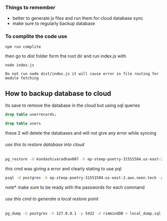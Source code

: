 ### Things to remember
- better to generate js files and run them for cloud database sync
- make sure to regularly backup database

### To complite the code use
```bash
npm run complite
```
then go to dist folder form the root dir and run index.js with
```
node index.js
```
```note
Do not run node dist/index.js it will cause error in file routing for module fetching
```
## How to backup database to cloud
Its save to remove the database in the cloud but using sql queries
```sql
drop table userrecords;
```
```sql
drop table users
```
these 2 will delete the databases and will not give any error while syncing
###### use this to restore database into cloud

```bash
pg_restore -U kondashivaradhan007 -h ep-steep-poetry-31551584.us-east-2.aws.neon.tech -p 5432 -d rimmindDB -c -C -v local_dump.sql
```
this cmd was giving a error and clearly stating to use pql
```bash
psql -U postgres -h ep-steep-poetry-31551584.us-east-2.aws.neon.tech -p 5432 -d rimmindDB -f local_dump.sql
```
note* make sure to be ready with the passwords for each command

###### use this cmd to generate a local restore point
```bash
pg_dump -U postgres -h 127.0.0.1 -p 5432 -d rimmindDB > local_dump.sql
```
